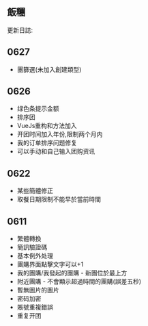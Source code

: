 飯糰
---

更新日誌:
## 0627
- 團篩選(未加入創建類型)

## 0626

- 绿色条提示金额
- 排序团
- VueJs重构和方法加入
- 开团时间加入年份,限制两个月内
- 我的订单排序问题修复
- 可以手动和自己输入团购资讯

## 0622

- 某些簡體修正
- 取餐日期限制不能早於當前時間

## 0611

- 繁體轉換
- 簡訊驗證碼
- 基本例外处理
- 團購界面點擊文字可以+1
- 我的團購/我發起的團購 - 新團位於最上方
- 附近團購 - 不會顯示超過時間的團購(誤差五秒)
- 暫無圖片的圖片
- 密码加密
- 賬號重複錯誤
- 重复开团